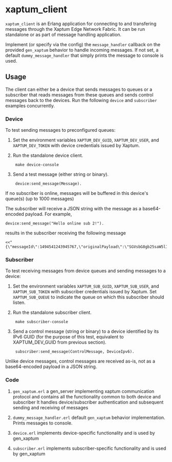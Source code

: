 # xaptum_client

`xaptum_client` is an Erlang application for connecting to and transfering
messages through the Xaptum Edge Network Fabric. It can be run standalone or
as part of message handling application.

Implement (or specify via the config) the `message_handler` callback on the
provided `gen_xaptum` behavior to handle incoming messages.  If not set, a
default `dummy_message_handler` that simply prints the message to console is
used.


## Usage

The client can either be a device that sends messages to queues or a
subscriber that reads messages from these queues and sends control messages
back to the devices. Run the following `device` and `subscriber` examples
concurrently.

### Device

To test sending messages to preconfigured queues:
  
1. Set the environment variables `XAPTUM_DEV_GUID`, `XAPTUM_DEV_USER`, and
`XAPTUM_DEV_TOKEN` with device credentials issued by Xaptum.
  
1. Run the standalone device client.

        make device-console
  
1. Send a test message (either string or binary).

        device:send_message(Message).
  
If no subscriber is online, messages will be buffered in this device's queue(s) (up to 1000 messages)

The subscriber will receive a JSON string with the message as a base64-encoded
payload. For example,

    device:send_message("Hello online sub 2!").

results in the subscriber receiving the following message

    <<"{\"messageId\":1494541243945767,\"originalPayload\":\"SGVsbG8gb25saW5lIHN1YiAyIQ==\",\"vbId\":83,\"accountId\":23,\"domainId\":23}">>
 

### Subscriber

To test receiving messages from device queues and sending messages to a device:
 
1. Set the environment variables `XAPTUM_SUB_GUID`, `XAPTUM_SUB_USER`, and
 `XAPTUM_SUB_TOKEN` with subscriber credentials issued by Xaptum. Set
 `XAPTUM_SUB_QUEUE` to indicate the queue on which this subscriber should
 listen.
 
1. Run the standalone subscriber client.

        make subscriber-console

1. Send a control message (string or binary) to a device identified by its
 IPv6 GUID (for the purpose of this test, equivalent to XAPTUM_DEV_GUID from previous section).
 
        subscriber:send_message(ControlMessage, DeviceIpv6).
 
Unlike device messages, control messages are received as-is, not as a
base64-encoded payload in a JSON string.


### Code

1. `gen_xaptum.erl` 
a gen_server implementing xaptum communication protocol and contains all the 
functionality common to both device and subscriber 
It handles device/subscriber authentication and subsequent sending and receiving of messages

1. `dummy_message_handler.erl` default `gen_xaptum` behavior implementation. 
Prints messages to console. 

1. `device.erl` 
 implements device-specific functionality and is used by gen_xaptum
 
1. `subscriber.erl` 
 implements subscriber-specific functionality and is used by gen_xaptum
